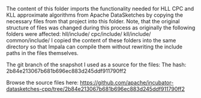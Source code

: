 The content of this folder imports the functionality needed for HLL CPC and KLL
approximate algorithms from Apache DataSketches by copying the necessary files
from that project into this folder. Note, that the original structure of files was
changed during this process as originally the following folders were affected:
  hll/include/
  cpc/include/
  kll/include/
  common/include/
I copied the content of these folders into the same directory so that Impala
can compile them without rewriting the include paths in the files themselves.

The git branch of the snapshot I used as a source for the files:
The hash: 2b84e213067b681b696ec883d245ddf911790ff2

Browse the source files here:
https://github.com/apache/incubator-datasketches-cpp/tree/2b84e213067b681b696ec883d245ddf911790ff2
